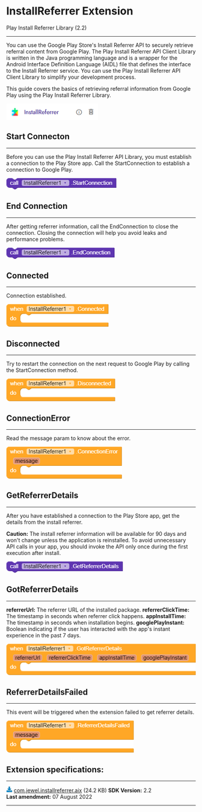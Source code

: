 # InstallReferrer Extension
Play Install Referrer Library (2.2)
* **
You can use the Google Play Store's Install Referrer API to securely retrieve referral content from Google Play. The Play Install Referrer API Client Library is written in the Java programming language and is a wrapper for the Android Interface Definition Language (AIDL) file that defines the interface to the Install Referrer service. You can use the Play Install Referrer API Client Library to simplify your development process.

This guide covers the basics of retrieving referral information from Google Play using the Play Install Referrer Library.

<img src="https://raw.githubusercontent.com/jewelshkjony/InstallReferrer/main/images/aix.png"/>

## Start Connecton
* **
Before you can use the Play Install Referrer API Library, you must establish a connection to the Play Store app. Call the StartConnection to establish a connection to Google Play.

<img src="https://raw.githubusercontent.com/jewelshkjony/InstallReferrer/main/images/start-connection.png"/>

## End Connection
* **
After getting referrer information, call the EndConnection to close the connection. Closing the connection will help you avoid leaks and performance problems.

<img src="https://raw.githubusercontent.com/jewelshkjony/InstallReferrer/main/images/end-connection.png"/>

## Connected
* **
Connection established.

<img src="https://raw.githubusercontent.com/jewelshkjony/InstallReferrer/main/images/connected.png"/>

## Disconnected
* **
Try to restart the connection on the next request to Google Play by calling the StartConnection method.

<img src="https://raw.githubusercontent.com/jewelshkjony/InstallReferrer/main/images/disconnected.png"/>

## ConnectionError
* **
Read the message param to know about the error.

<img src="https://raw.githubusercontent.com/jewelshkjony/InstallReferrer/main/images/connection-error.png"/>

## GetReferrerDetails
* **
After you have established a connection to the Play Store app, get the details from the install referrer.

**Caution:** The install referrer information will be available for 90 days and won't change unless the application is reinstalled. To avoid unnecessary API calls in your app, you should invoke the API only once during the first execution after install.

<img src="https://raw.githubusercontent.com/jewelshkjony/InstallReferrer/main/images/get-referrer-details.png"/>

## GotReferrerDetails
* **
**referrerUrl:** The referrer URL of the installed package.
**referrerClickTime:** The timestamp in seconds when referrer click happens.
**appInstallTime:** The timestamp in seconds when installation begins.
**googlePlayInstant:** Boolean indicating if the user has interacted with the app's instant experience in the past 7 days.

<img src="https://raw.githubusercontent.com/jewelshkjony/InstallReferrer/main/images/got-referrer-details.png"/>

## ReferrerDetailsFailed
* **
This event will be triggered when the extension failed to get referrer details.

<img src="https://raw.githubusercontent.com/jewelshkjony/InstallReferrer/main/images/referrer-failed.png"/>

## Extension specifications:
* **

<img src="https://raw.githubusercontent.com/jewelshkjony/InstallReferrer/main/images/download.png"/> <a href="https://github.com/jewelshkjony/InstallReferrer/releases/download/v2.2/com.jewel.installreferrer.aix">com.jewel.installreferrer.aix</a> (24.2 KB)
**SDK Version:** 2.2\
**Last amendment:** 07 August 2022
* **
